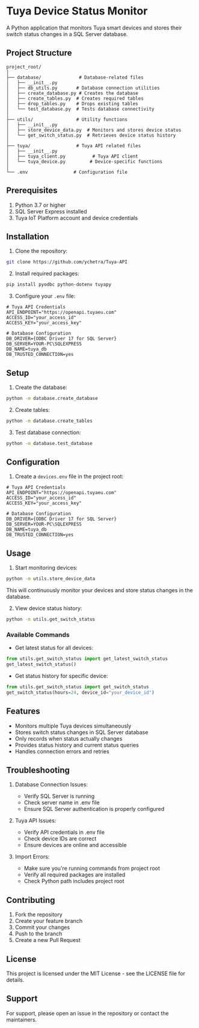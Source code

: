 # Tuya Device Status Monitor

A Python application that monitors Tuya smart devices and stores their switch status changes in a SQL Server database.

## Project Structure

```
project_root/
│
├── database/              # Database-related files
│   ├── __init__.py
│   ├── db_utils.py       # Database connection utilities
│   ├── create_database.py # Creates the database
│   ├── create_tables.py  # Creates required tables
│   ├── drop_tables.py    # Drops existing tables
│   └── test_database.py  # Tests database connectivity
│
├── utils/                # Utility functions
│   ├── __init__.py
│   ├── store_device_data.py  # Monitors and stores device status
│   └── get_switch_status.py  # Retrieves device status history
│
├── tuya/                 # Tuya API related files
│   ├── __init__.py
│   ├── tuya_client.py          # Tuya API client
│   └── tuya_device.py         # Device-specific functions
│
└── .env                 # Configuration file
```

## Prerequisites
1. Python 3.7 or higher
2. SQL Server Express installed
3. Tuya IoT Platform account and device credentials

## Installation

1. Clone the repository:
```bash
git clone https://github.com/ychetra/Tuya-API
```

2. Install required packages:
```bash
pip install pyodbc python-dotenv tuyapy
```

3. Configure your `.env` file:
```env
# Tuya API Credentials
API_ENDPOINT="https://openapi.tuyaeu.com"
ACCESS_ID="your_access_id"
ACCESS_KEY="your_access_key"

# Database Configuration
DB_DRIVER={ODBC Driver 17 for SQL Server}
DB_SERVER=YOUR-PC\SQLEXPRESS
DB_NAME=tuya_db
DB_TRUSTED_CONNECTION=yes
```

## Setup

1. Create the database:
```bash
python -m database.create_database
```

2. Create tables:
```bash
python -m database.create_tables
```

3. Test database connection:
```bash
python -m database.test_database
```

## Configuration

1. Create a `devices.env` file in the project root:
```env
# Tuya API Credentials
API_ENDPOINT="https://openapi.tuyaeu.com"
ACCESS_ID="your_access_id"
ACCESS_KEY="your_access_key"

# Database Configuration
DB_DRIVER={ODBC Driver 17 for SQL Server}
DB_SERVER=YOUR-PC\SQLEXPRESS
DB_NAME=tuya_db
DB_TRUSTED_CONNECTION=yes
```

## Usage

1. Start monitoring devices:
```bash
python -m utils.store_device_data
```
This will continuously monitor your devices and store status changes in the database.

2. View device status history:
```bash
python -m utils.get_switch_status
```

### Available Commands

- Get latest status for all devices:
```python
from utils.get_switch_status import get_latest_switch_status
get_latest_switch_status()
```

- Get status history for specific device:
```python
from utils.get_switch_status import get_switch_status
get_switch_status(hours=24, device_id="your_device_id")
```

## Features

- Monitors multiple Tuya devices simultaneously
- Stores switch status changes in SQL Server database
- Only records when status actually changes
- Provides status history and current status queries
- Handles connection errors and retries

## Troubleshooting

1. Database Connection Issues:
   - Verify SQL Server is running
   - Check server name in .env file
   - Ensure SQL Server authentication is properly configured

2. Tuya API Issues:
   - Verify API credentials in .env file
   - Check device IDs are correct
   - Ensure devices are online and accessible

3. Import Errors:
   - Make sure you're running commands from project root
   - Verify all required packages are installed
   - Check Python path includes project root

## Contributing

1. Fork the repository
2. Create your feature branch
3. Commit your changes
4. Push to the branch
5. Create a new Pull Request

## License

This project is licensed under the MIT License - see the LICENSE file for details.

## Support

For support, please open an issue in the repository or contact the maintainers.